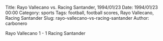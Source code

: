 Title: Rayo Vallecano vs. Racing Santander, 1994/01/23
Date: 1994/01/23 00:00
Category: sports
Tags: football, football scores, Rayo Vallecano, Racing Santander
Slug: rayo-vallecano-vs-racing-santander
Author: carbonero


Rayo Vallecano 1 - 1 Racing Santander
